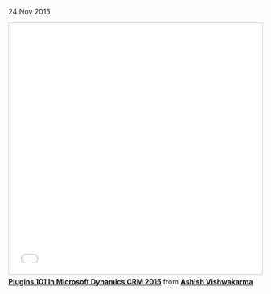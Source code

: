 24 Nov 2015

<iframe src="//www.slideshare.net/slideshow/embed_code/key/N0GFTuzc6aC8hr" width="100%" height="500" frameborder="0" marginwidth="0" marginheight="0" scrolling="no" style="border:1px solid #CCC; border-width:1px; margin-bottom:5px; max-width: 100%;" allowfullscreen> </iframe> <div style="margin-bottom:5px"> <strong> <a href="//www.slideshare.net/AshishVishwakarma13/plugins-101-in-microsoft-dynamics-crm-2015" title="Plugins 101 In Microsoft Dynamics CRM 2015" target="_blank">Plugins 101 In Microsoft Dynamics CRM 2015</a> </strong> from <strong><a href="https://www.slideshare.net/AshishVishwakarma13" target="_blank">Ashish Vishwakarma</a></strong> </div>